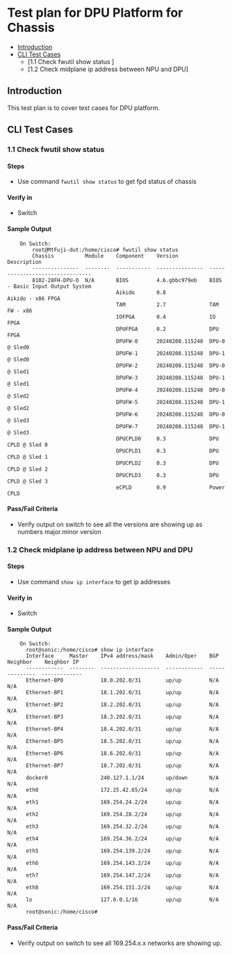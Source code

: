 # Test plan for DPU Platform for Chassis

- [Introduction](#introduction)
- [CLI Test Cases](#cli-test-cases)
    - [1.1 Check fwutil show status ]
    - [1.2 Check midplane ip address between NPU and DPU]


## Introduction

This test plan is to cover test cases for DPU platform.

## CLI Test Cases

### 1.1 Check fwutil show status

#### Steps
 * Use command `fwutil show status` to get fpd status of chassis


#### Verify in
 * Switch

#### Sample Output
```
    On Switch:
        root@MtFuji-dut:/home/cisco# fwutil show status
        Chassis          Module    Component    Version          Description
        ---------------  --------  -----------  ---------------  --------------------------------
        8102-28FH-DPU-O  N/A       BIOS         4.6.gbbc979eb    BIOS - Basic Input Output System
                                   Aikido       0.8              Aikido - x86 FPGA
                                   TAM          2.7              TAM FW - x86
                                   IOFPGA       0.4              IO FPGA
                                   DPUFPGA      0.2              DPU FPGA
                                   DPUFW-0      20240208.115248  DPU-0 @ Sled0
                                   DPUFW-1      20240208.115248  DPU-1 @ Sled0
                                   DPUFW-2      20240208.115248  DPU-0 @ Sled1
                                   DPUFW-3      20240208.115248  DPU-1 @ Sled1
                                   DPUFW-4      20240208.115248  DPU-0 @ Sled2
                                   DPUFW-5      20240208.115248  DPU-1 @ Sled2
                                   DPUFW-6      20240208.115248  DPU-0 @ Sled3
                                   DPUFW-7      20240208.115248  DPU-1 @ Sled3
                                   DPUCPLD0     0.3              DPU CPLD @ Sled 0
                                   DPUCPLD1     0.3              DPU CPLD @ Sled 1
                                   DPUCPLD2     0.3              DPU CPLD @ Sled 2
                                   DPUCPLD3     0.3              DPU CPLD @ Sled 3
                                   eCPLD        0.9              Power CPLD

```
#### Pass/Fail Criteria
 * Verify output on switch to see all the versions are showing up as numbers major.minor version

### 1.2 Check midplane ip address between NPU and DPU 

#### Steps
 * Use command `show ip interface` to get ip addresses 


#### Verify in
 * Switch

#### Sample Output
```
    On Switch:
      root@sonic:/home/cisco# show ip interface
      Interface     Master    IPv4 address/mask    Admin/Oper    BGP Neighbor    Neighbor IP
      ------------  --------  -------------------  ------------  --------------  -------------
      Ethernet-BP0            18.0.202.0/31        up/up         N/A             N/A
      Ethernet-BP1            18.1.202.0/31        up/up         N/A             N/A
      Ethernet-BP2            18.2.202.0/31        up/up         N/A             N/A
      Ethernet-BP3            18.3.202.0/31        up/up         N/A             N/A
      Ethernet-BP4            18.4.202.0/31        up/up         N/A             N/A
      Ethernet-BP5            18.5.202.0/31        up/up         N/A             N/A
      Ethernet-BP6            18.6.202.0/31        up/up         N/A             N/A
      Ethernet-BP7            18.7.202.0/31        up/up         N/A             N/A
      docker0                 240.127.1.1/24       up/down       N/A             N/A
      eth0                    172.25.42.65/24      up/up         N/A             N/A
      eth1                    169.254.24.2/24      up/up         N/A             N/A
      eth2                    169.254.28.2/24      up/up         N/A             N/A
      eth3                    169.254.32.2/24      up/up         N/A             N/A
      eth4                    169.254.36.2/24      up/up         N/A             N/A
      eth5                    169.254.139.2/24     up/up         N/A             N/A
      eth6                    169.254.143.2/24     up/up         N/A             N/A
      eth7                    169.254.147.2/24     up/up         N/A             N/A
      eth8                    169.254.151.2/24     up/up         N/A             N/A
      lo                      127.0.0.1/16         up/up         N/A             N/A
      root@sonic:/home/cisco# 
```
#### Pass/Fail Criteria
 * Verify output on switch to see all 169.254.x.x networks are showing up.

